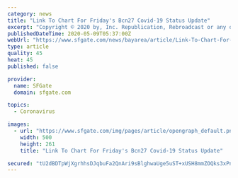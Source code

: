 ```yaml
---
category: news
title: "Link To Chart For Friday's Bcn27 Covid-19 Status Update"
excerpt: "Copyright © 2020 by, Inc. Republication, Rebroadcast or any other Reuse without the express written consent of, Inc. is prohibited."
publishedDateTime: 2020-05-09T05:37:00Z
webUrl: "https://www.sfgate.com/news/bayarea/article/Link-To-Chart-For-Friday-s-Bcn27-Covid-19-Status-15258004.php"
type: article
quality: 45
heat: 45
published: false

provider:
  name: SFGate
  domain: sfgate.com

topics:
  - Coronavirus

images:
  - url: "https://www.sfgate.com/img/pages/article/opengraph_default.png"
    width: 500
    height: 261
    title: "Link To Chart For Friday's Bcn27 Covid-19 Status Update"

secured: "tU2dBDTpWjXgrhhsDJqbuFa2QnAri9sBlghwaUge5uST+xUSH8mmZOQks3xPnDeNoZdtuEGG0wSiM+NFjkvMRPTNf2anQFfWxOhWA9PCInlZLXiZDY7Fan+Iwu8XYS/pKYa/JdOQsVbnUEHWEtk/CIzU/TtVomUHcjjOtYE0ro0eMhorgKcUsKe7b8eAHuyFRRVfctXXIfhYSfjYx3065D614ZSyZkm0o/HoJ3dSsv2UvQt46spLkGKY+iGUzehWfc0OoF8HHiey9VcxfeeFloJpg2V8yM3wuWozZY81tgnnt2bNUqGMd66q+MaOoOiG;Ko7l+cOLE9IqjI6HsXTTIA=="
---
```


